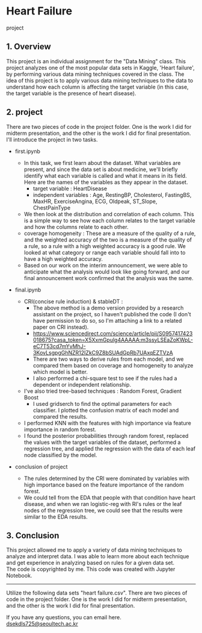 # Heart Failure
project

## 1. Overview
This project is an individual assignment for the "Data Mining" class. This project analyzes one of the most popular data sets in Kaggle, 'Heart failure', by performing various data mining techniques covered in the class. The idea of this project is to apply various data mining techniques to the data to understand how each column is affecting the target variable (in this case, the target variable is the presence of heart disease).  

## 2. project
There are two pieces of code in the project folder. One is the work I did for midterm presentation, and the other is the work I did for final presentation. I'll introduce the project in two tasks.
- first.ipynb
  - In this task, we first learn about the dataset. What variables are present, and since the data set is about medicine, we'll briefly identify what each variable is called and what it means in its field. Here are the names of the variables as they appear in the dataset.  
    - target variable : HeartDisease  
    - independent variables : Age, RestingBP, Cholesterol, FastingBS, MaxHR, ExerciseAngina, ECG, Oldpeak, ST_Slope, ChestPainType  
  - We then look at the distribution and correlation of each column. This is a simple way to see how each column relates to the target variable and how the columns relate to each other.  
  - coverage homogeneity : These are a measure of the quality of a rule, and the weighted accuracy of the two is a measure of the quality of a rule, so a rule with a high weighted accuracy is a good rule. We looked at what category or range each variable should fall into to have a high weighted accuracy.
  - Based on our work on the interim announcement, we were able to anticipate what the analysis would look like going forward, and our final announcement work confirmed that the analysis was the same.
 
- final.ipynb
  - CRI(concise rule induction) & stableDT :
    - The above method is a demo version provided by a research assistant on the project, so I haven't published the code (I don't have permission to do so, so I'm attaching a link to a related paper on CRI instead).  
    - https://www.sciencedirect.com/science/article/pii/S0957417423018675?casa_token=X5XxmGpulg4AAAAA:m3ssyLSEaZoKWpL-eC7T53cd7mYvMhJ-3KovLsgpgGhNZR12IZkC9Z8bSUAdGpRb7UAxqEZTVzA
    - There are two ways to derive rules from each model, and we compared them based on coverage and homogeneity to analyze which model is better.
    - I also performed a chi-square test to see if the rules had a dependent or independent relationship.
  - I've also tried tree-based techniques : Random Forest, Gradient Boost
    - I used gridserch to find the optimal parameters for each classifier. I plotted the confusion matrix of each model and compared the results.
  - I performed KNN with the features with high importance via feature importance in random forest.
  - I found the posterior probabilities through random forest, replaced the values with the target variables of the dataset, performed a regression tree, and applied the regression with the data of each leaf node classified by the model.
 
- conclusion of project
  - The rules determined by the CRI were dominated by variables with high importance based on the feature importance of the random forest.
  - We could tell from the EDA that people with that condition have heart disease, and when we ran logistic-reg with RI's rules or the leaf nodes of the regression tree, we could see that the results were similar to the EDA results.
 

## 3. Conclusion
This project allowed me to apply a variety of data mining techniques to analyze and interpret data. I was able to learn more about each technique and get experience in analyzing based on rules for a given data set.  
The code is copyrighted by me. This code was created with Jupyter Notebook.  
***  
Utilize the following data sets "heart failure.csv".
There are two pieces of code in the project folder. One is the work I did for midterm presentation, and the other is the work I did for final presentation.  

If you have any questions, you can email here.  
dsekdls725@seoultech.ac.kr  

